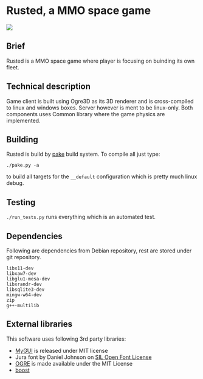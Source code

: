 # Rusted, a MMO space game

<img src="http://rusted.pl/rusted/screenshot.png" />

## Brief
Rusted is a MMO space game where player is focusing on buinding its own fleet.

## Technical description
Game client is built using Ogre3D as its 3D renderer and is cross-compiled to linux and windows boxes. Server however is ment to be linux-only. Both components uses Common library where the game physics are implemented.

## Building

Rusted is build by [pake](https://github.com/podusowski/pake) build system. To compile all just type:

`./pake.py -a`

to build all targets for the `__default` configuration which is pretty much linux debug.

## Testing

`./run_tests.py` runs everything which is an automated test.

## Dependencies

Following are dependencies from Debian repository, rest are stored under git repository.

```
libx11-dev
libxaw7-dev
libglu1-mesa-dev
libxrandr-dev
libsqlite3-dev
mingw-w64-dev
zip
g++-multilib
```

## External libraries
This software uses following 3rd party libraries:

 * [MyGUI](http://mygui.info/) is released under MIT license
 * Jura font by Daniel Johnson on [SIL Open Font License](http://scripts.sil.org/cms/scripts/page.php?item_id=OFL_web)
 * [OGRE](http://www.ogre3d.org) is made available under the MIT License
 * [boost](http://www.boost.org)